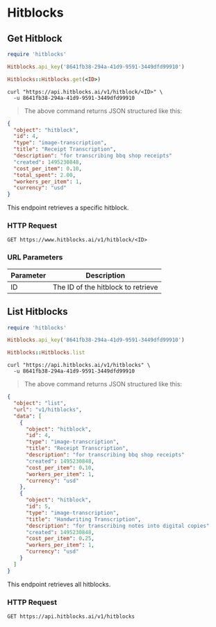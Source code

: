 # Hitblocks

## Get Hitblock

```ruby
require 'hitblocks'

Hitblocks.api_key('8641fb38-294a-41d9-9591-3449dfd99910')

Hitblocks::Hitblocks.get(<ID>)
```

```shell
curl "https://api.hitblocks.ai/v1/hitblock/<ID>" \
  -u 8641fb38-294a-41d9-9591-3449dfd99910
```

> The above command returns JSON structured like this:

```json
{
  "object": "hitblock",
  "id": 4,
  "type": "image-transcription",
  "title": "Receipt Transcription",
  "description": "for transcribing bbq shop receipts"
  "created": 1495230848,
  "cost_per_item": 0.10,
  "total_spent": 2.00,
  "workers_per_item": 1,
  "currency": "usd"
}
```

This endpoint retrieves a specific hitblock.

### HTTP Request

`GET https://www.hitblocks.ai/v1/hitblock/<ID>`

### URL Parameters

Parameter | Description
--------- | -----------
ID | The ID of the hitblock to retrieve


## List Hitblocks

```ruby
require 'hitblocks'

Hitblocks.api_key('8641fb38-294a-41d9-9591-3449dfd99910')

Hitblocks::Hitblocks.list
```

```shell
curl "https://api.hitblocks.ai/v1/hitblocks" \
  -u 8641fb38-294a-41d9-9591-3449dfd99910
```

> The above command returns JSON structured like this:

```json
{
  "object": "list",
  "url": "v1/hitblocks",
  "data": [
    {
      "object": "hitblock",
      "id": 4,
      "type": "image-transcription",
      "title": "Receipt Transcription",
      "description": "for transcribing bbq shop receipts"
      "created": 1495230848,
      "cost_per_item": 0.10,
      "workers_per_item": 1,
      "currency": "usd"
    },
    {
      "object": "hitblock",
      "id": 5,
      "type": "image-transcription",
      "title": "Handwriting Transcription",
      "description": "for transcribing notes into digital copies"
      "created": 1495230848,
      "cost_per_item": 0.25,
      "workers_per_item": 1,
      "currency": "usd"
    }
  ]
}
```

This endpoint retrieves all hitblocks.

### HTTP Request

`GET https://api.hitblocks.ai/v1/hitblocks`
